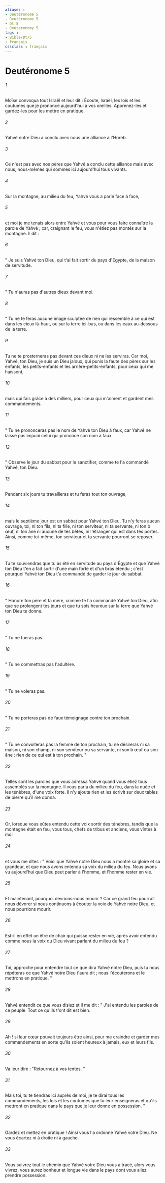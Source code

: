 ```yaml
---
aliases : 
- Deutéronome 5
- Deutéronome 5
- Dt 5
- Deuteronomy 5
tags : 
- Bible/Dt/5
- français
cssclass : français
---
```


# Deutéronome 5

###### 1
Moïse convoqua tout Israël et leur dit : Écoute, Israël, les lois et les coutumes que je prononce aujourd'hui à vos oreilles. Apprenez-les et gardez-les pour les mettre en pratique. 
###### 2
Yahvé notre Dieu a conclu avec nous une alliance à l'Horeb. 
###### 3
Ce n'est pas avec nos pères que Yahvé a conclu cette alliance mais avec nous, nous-mêmes qui sommes ici aujourd'hui tous vivants. 
###### 4
Sur la montagne, au milieu du feu, Yahvé vous a parlé face à face, 
###### 5
et moi je me tenais alors entre Yahvé et vous pour vous faire connaître la parole de Yahvé ; car, craignant le feu, vous n'étiez pas montés sur la montagne. Il dit : 
###### 6
" Je suis Yahvé ton Dieu, qui t'ai fait sortir du pays d'Égypte, de la maison de servitude. 
###### 7
" Tu n'auras pas d'autres dieux devant moi. 
###### 8
" Tu ne te feras aucune image sculptée de rien qui ressemble à ce qui est dans les cieux là-haut, ou sur la terre ici-bas, ou dans les eaux au-dessous de la terre. 
###### 9
Tu ne te prosterneras pas devant ces dieux ni ne les serviras. Car moi, Yahvé, ton Dieu, je suis un Dieu jaloux, qui punis la faute des pères sur les enfants, les petits-enfants et les arrière-petits-enfants, pour ceux qui me haïssent, 
###### 10
mais qui fais grâce à des milliers, pour ceux qui m'aiment et gardent mes commandements. 
###### 11
" Tu ne prononceras pas le nom de Yahvé ton Dieu à faux, car Yahvé ne laisse pas impuni celui qui prononce son nom à faux. 
###### 12
" Observe le jour du sabbat pour le sanctifier, comme te l'a commandé Yahvé, ton Dieu. 
###### 13
Pendant six jours tu travailleras et tu feras tout ton ouvrage, 
###### 14
mais le septième jour est un sabbat pour Yahvé ton Dieu. Tu n'y feras aucun ouvrage, toi, ni ton fils, ni ta fille, ni ton serviteur, ni ta servante, ni ton b œuf, ni ton âne ni aucune de tes bêtes, ni l'étranger qui est dans tes portes. Ainsi, comme toi-même, ton serviteur et ta servante pourront se reposer. 
###### 15
Tu te souviendras que tu as été en servitude au pays d'Égypte et que Yahvé ton Dieu t'en a fait sortir d'une main forte et d'un bras étendu ; c'est pourquoi Yahvé ton Dieu t'a commandé de garder le jour du sabbat. 
###### 16
" Honore ton père et ta mère, comme te l'a commandé Yahvé ton Dieu, afin que se prolongent tes jours et que tu sois heureux sur la terre que Yahvé ton Dieu te donne. 
###### 17
" Tu ne tueras pas. 
###### 18
" Tu ne commettras pas l'adultère. 
###### 19
" Tu ne voleras pas. 
###### 20
" Tu ne porteras pas de faux témoignage contre ton prochain. 
###### 21
" Tu ne convoiteras pas la femme de ton prochain, tu ne désireras ni sa maison, ni son champ, ni son serviteur ou sa servante, ni son b œuf ou son âne : rien de ce qui est à ton prochain. "
###### 22
Telles sont les paroles que vous adressa Yahvé quand vous étiez tous assemblés sur la montagne. Il vous parla du milieu du feu, dans la nuée et les ténèbres, d'une voix forte. Il n'y ajouta rien et les écrivit sur deux tables de pierre qu'il me donna. 
###### 23
Or, lorsque vous eûtes entendu cette voix sortir des ténèbres, tandis que la montagne était en feu, vous tous, chefs de tribus et anciens, vous vîntes à moi 
###### 24
et vous me dîtes : " Voici que Yahvé notre Dieu nous a montré sa gloire et sa grandeur, et que nous avons entendu sa voix du milieu du feu. Nous avons vu aujourd'hui que Dieu peut parler à l'homme, et l'homme rester en vie. 
###### 25
Et maintenant, pourquoi devrions-nous mourir ? Car ce grand feu pourrait nous dévorer si nous continuons à écouter la voix de Yahvé notre Dieu, et nous pourrions mourir. 
###### 26
Est-il en effet un être de chair qui puisse rester en vie, après avoir entendu comme nous la voix du Dieu vivant parlant du milieu du feu ? 
###### 27
Toi, approche pour entendre tout ce que dira Yahvé notre Dieu, puis tu nous répéteras ce que Yahvé notre Dieu t'aura dit ; nous l'écouterons et le mettrons en pratique. "
###### 28
Yahvé entendit ce que vous disiez et il me dit : " J'ai entendu les paroles de ce peuple. Tout ce qu'ils t'ont dit est bien. 
###### 29
Ah ! si leur cœur pouvait toujours être ainsi, pour me craindre et garder mes commandements en sorte qu'ils soient heureux à jamais, eux et leurs fils. 
###### 30
Va leur dire : "Retournez à vos tentes. " 
###### 31
Mais toi, tu te tiendras ici auprès de moi, je te dirai tous les commandements, les lois et les coutumes que tu leur enseigneras et qu'ils mettront en pratique dans le pays que je leur donne en possession. "
###### 32
Gardez et mettez en pratique ! Ainsi vous l'a ordonné Yahvé votre Dieu. Ne vous écartez ni à droite ni à gauche. 
###### 33
Vous suivrez tout le chemin que Yahvé votre Dieu vous a tracé, alors vous vivrez, vous aurez bonheur et longue vie dans le pays dont vous allez prendre possession. 
